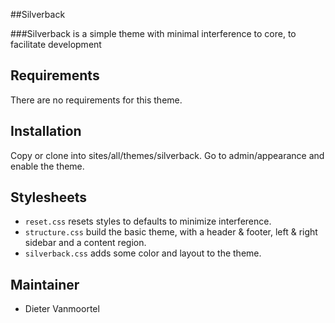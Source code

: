 ##Silverback

###Silverback is a simple theme with minimal interference to core, to facilitate development


Requirements
------------
There are no requirements for this theme.

Installation
------------
Copy or clone into sites/all/themes/silverback. Go to admin/appearance and enable the theme.

Stylesheets
-----------

- `reset.css` resets styles to defaults to minimize interference.
- `structure.css` build the basic theme, with a header & footer, left & right sidebar and a content region.
- `silverback.css` adds some color and layout to the theme.



Maintainer
----------
- Dieter Vanmoortel
